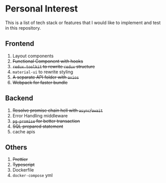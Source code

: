 # Personal Interest

This is a list of tech stack or features that I would like to implement and test in this repository.

## Frontend

1. Layout components
2. ~~Functional Component with hooks~~
3. ~~`redux-toolkit` to rewrite `redux` structure~~
4. `material-ui` to rewrite styling
5. ~~A separate API folder with `axios`~~
6. ~~Webpack for faster bundle~~

## Backend

1. ~~Resolve promise chain hell with `async`/`await`~~
2. Error Handling middleware
3. ~~`pg-promise` for better transaction~~
4. ~~SQL prepared statement~~
5. cache apis

## Others

1. ~~Prettier~~
2. ~~Typescript~~
3. Dockerfile
4. `docker-compose` yml
